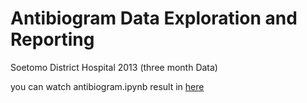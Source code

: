 # Antibiogram Data Exploration and Reporting

Soetomo District Hospital 2013 (three month Data)

you can watch antibiogram.ipynb result in [here](https://nbviewer.jupyter.org/github/dickybagus/Antibiogram/blob/master/antibiogram.ipynb)
